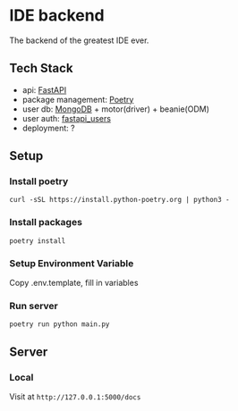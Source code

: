 # IDE backend
The backend of the greatest IDE ever.

## Tech Stack
- api: [FastAPI](https://fastapi.tiangolo.com/)
- package management: [Poetry](https://python-poetry.org/)
- user db: [MongoDB](https://www.mongodb.com/) + motor(driver) + beanie(ODM)
- user auth: [fastapi_users](https://github.com/fastapi-users/fastapi-users)
- deployment: ?

## Setup

### Install poetry 

``curl -sSL https://install.python-poetry.org | python3 -``

### Install packages

``poetry install``

### Setup Environment Variable
Copy .env.template, fill in variables

### Run server
``poetry run python main.py``

## Server

### Local

Visit at ``http://127.0.0.1:5000/docs``